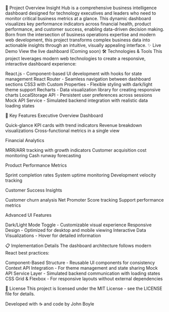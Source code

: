 🚀 Project Overview
Insight Hub is a comprehensive business intelligence dashboard designed for technology executives and leaders who need to monitor critical business metrics at a glance. This dynamic dashboard visualizes key performance indicators across financial health, product performance, and customer success, enabling data-driven decision making.
Born from the intersection of business operations expertise and modern web development, this project transforms complex business data into actionable insights through an intuitive, visually appealing interface.
✨ Live Demo
View the live dashboard (Coming soon)
🛠️ Technologies & Tools
This project leverages modern web technologies to create a responsive, interactive dashboard experience:

React.js - Component-based UI development with hooks for state management
React Router - Seamless navigation between dashboard sections
CSS3 with Custom Properties - Flexible styling with dark/light theme support
Recharts - Data visualization library for creating responsive charts
LocalStorage API - Persistent user preferences across sessions
Mock API Service - Simulated backend integration with realistic data loading states

🔑 Key Features
Executive Overview Dashboard

Quick-glance KPI cards with trend indicators
Revenue breakdown visualizations
Cross-functional metrics in a single view

Financial Analytics

MRR/ARR tracking with growth indicators
Customer acquisition cost monitoring
Cash runway forecasting

Product Performance Metrics

Sprint completion rates
System uptime monitoring
Development velocity tracking

Customer Success Insights

Customer churn analysis
Net Promoter Score tracking
Support performance metrics

Advanced UI Features

Dark/Light Mode Toggle - Customizable visual experience
Responsive Design - Optimized for desktop and mobile viewing
Interactive Data Visualizations - Hover for detailed information

📋 Implementation Details
The dashboard architecture follows modern React best practices:

Component-Based Structure - Reusable UI components for consistency
Context API Integration - For theme management and state sharing
Mock API Service Layer - Simulated backend communication with loading states
CSS Grid & Flexbox - For responsive layouts without external dependencies

📝 License
This project is licensed under the MIT License - see the LICENSE file for details.

Developed with ☕ and code by John Boyle

